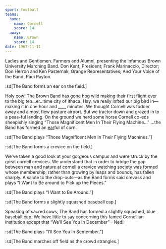 ```yaml
---
sport: football
teams:
  home:
    name: Cornell
    score: 14
  away:
    name: Brown
    score: 14
date: 1967-11-11
---
```


Ladies and Gentlemen. Farmers and Alumni, presenting the infamous Brown University Marching Band. Don Kent, President; Frank Marinaccio, Director; Don Herron and Ken Pasternak, Grange Representatives; And Your Voice of the Band, Paui Payton.

:sd[The Band forms an ear on the field.]

Holy cow! The Brown Band has gone hog wild making their first flight ever to the big ten…er…time city of Ithaca. Hay, we really lofted our big bird in—making it in one hour and \_\_\_\_ minutes. We thought Cornell was fodder away and almost flew pasture airport. But we tractor down and grazed in to a peas-ful landing. On the ground we herd some horse Cornell co-eds sheepishly singing “Those Magnificent Men In Their Flying Machine…” ...the Band has formed an <u>ear</u>ful of corn.

:sd[The Band plays “Those Magnificent Men In Their Flying Machines.”]

:sd[The Band forms a crevice on the field.]

We've taken a good look at your gorgeous campus and were struck by the great cornell crevices. We understand that in order to bridge the gap between man and nature at cornell a crevice watching society was formed whose membership, rather than growing by leaps and bounds, has fallen sharply. A salute to the drop-outs—as the Band forms said crevass and plays “I Want to Be around to Pick up the Pieces.”

:sd[The Band plays “I Want to Be Around.”]

:sd[The Band forms a slightly squashed baseball cap.]

Speaking of sacred cows, The Band has formed a slightly squashed, blue baseball cap. We have little to say concerning this famed Cornellian institution except that “We’ll See You In December”—Ned!

:sd[The Band plays “I’ll See You In September.”]

:sd[The Band marches off field as the crowd strangles.]
